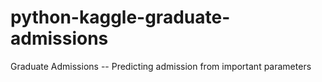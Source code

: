 # python-kaggle-graduate-admissions
Graduate Admissions -- Predicting admission from important parameters

